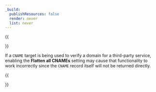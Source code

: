 ```yaml
---
_build:
  publishResources: false
  render: never
  list: never
---
```

{{<Aside type="warning">}}

If a `CNAME` target is being used to verify a domain for a third-party service, enabling the **Flatten all CNAMEs** setting may cause that functionality to work incorrectly since the `CNAME` record itself will not be returned directly.

{{</Aside>}}